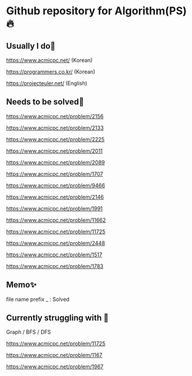 # Github repository for Algorithm(PS)🔥

## Usually I do🎃

https://www.acmicpc.net/ (Korean)

https://programmers.co.kr/ (Korean)

https://projecteuler.net/ (English)

## Needs to be solved💎

https://www.acmicpc.net/problem/2156

https://www.acmicpc.net/problem/2133

https://www.acmicpc.net/problem/2225

https://www.acmicpc.net/problem/2011

https://www.acmicpc.net/problem/2089

https://www.acmicpc.net/problem/1707

https://www.acmicpc.net/problem/9466

https://www.acmicpc.net/problem/2146

https://www.acmicpc.net/problem/1991

https://www.acmicpc.net/problem/11662

https://www.acmicpc.net/problem/11725

https://www.acmicpc.net/problem/2448

https://www.acmicpc.net/problem/1517

https://www.acmicpc.net/problem/1783

## Memo✨

file name prefix \_ : Solved

## Currently struggling with 🚢

Graph / BFS / DFS

https://www.acmicpc.net/problem/11725

https://www.acmicpc.net/problem/1167

https://www.acmicpc.net/problem/1967
